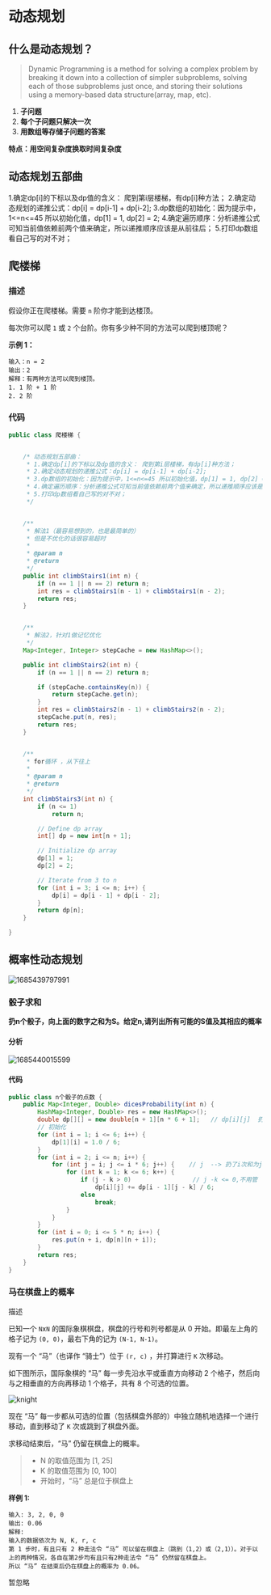 # 动态规划



## 什么是动态规划？

> Dynamic Programming is a method for solving a complex problem by breaking it down into a collection of simpler subproblems, solving each of those subproblems just once, and storing their solutions using a memory-based data structure(array, map, etc).

1. **⼦问题**
2.  **每个⼦问题只解决⼀次**
3. **⽤数组等存储⼦问题的答案**

**特点：⽤空间复杂度换取时间复杂度**





## 动态规划五部曲

 1.确定dp[i]的下标以及dp值的含义： 爬到第i层楼梯，有dp[i]种方法；
 2.确定动态规划的递推公式：dp[i] = dp[i-1] + dp[i-2];
 3.dp数组的初始化：因为提示中，1<=n<=45 所以初始化值，dp[1] = 1, dp[2] = 2;
 4.确定遍历顺序：分析递推公式可知当前值依赖前两个值来确定，所以递推顺序应该是从前往后；
 5.打印dp数组看自己写的对不对；





## 爬楼梯

### 描述

假设你正在爬楼梯。需要 `n` 阶你才能到达楼顶。

每次你可以爬 `1` 或 `2` 个台阶。你有多少种不同的方法可以爬到楼顶呢？

**示例 1：**

```
输入：n = 2
输出：2
解释：有两种方法可以爬到楼顶。
1. 1 阶 + 1 阶
2. 2 阶
```



### 代码

```java
public class 爬楼梯 {


    /* 动态规划五部曲：
     * 1.确定dp[i]的下标以及dp值的含义： 爬到第i层楼梯，有dp[i]种方法；
     * 2.确定动态规划的递推公式：dp[i] = dp[i-1] + dp[i-2];
     * 3.dp数组的初始化：因为提示中，1<=n<=45 所以初始化值，dp[1] = 1, dp[2] = 2;
     * 4.确定遍历顺序：分析递推公式可知当前值依赖前两个值来确定，所以递推顺序应该是从前往后；
     * 5.打印dp数组看自己写的对不对；
     */


    /**
     * 解法1（最容易想到的，也是最简单的）
     * 但是不优化的话很容易超时
     *
     * @param n
     * @return
     */
    public int climbStairs1(int n) {
        if (n == 1 || n == 2) return n;
        int res = climbStairs1(n - 1) + climbStairs1(n - 2);
        return res;
    }


    /**
     * 解法2，针对1做记忆优化
     */
    Map<Integer, Integer> stepCache = new HashMap<>();

    public int climbStairs2(int n) {
        if (n == 1 || n == 2) return n;

        if (stepCache.containsKey(n)) {
            return stepCache.get(n);
        }
        int res = climbStairs2(n - 1) + climbStairs2(n - 2);
        stepCache.put(n, res);
        return res;
    }


    /**
     * for循环 ，从下往上
     *
     * @param n
     * @return
     */
    int climbStairs3(int n) {
        if (n <= 1)
            return n;

        // Define dp array
        int[] dp = new int[n + 1];

        // Initialize dp array
        dp[1] = 1;
        dp[2] = 2;

        // Iterate from 3 to n
        for (int i = 3; i <= n; i++) {
            dp[i] = dp[i - 1] + dp[i - 2];
        }
        return dp[n];
    }

}
```





## 概率性动态规划

![1685439797991](动态规划.assets/1685439797991.png)



### 骰子求和

**扔n个骰子，向上面的数字之和为S。给定n,请列出所有可能的S值及其相应的概率**

#### 分析

![1685440015599](动态规划.assets/1685440015599.png)

#### 代码

```java
public class n个骰子的点数 {
    public Map<Integer, Double> dicesProbability(int n) {
        HashMap<Integer, Double> res = new HashMap<>();
        double dp[][] = new double[n + 1][n * 6 + 1];   // dp[i][j]  扔了i次和为j的概率
        // 初始化
        for (int i = 1; i <= 6; i++) {
            dp[1][i] = 1.0 / 6;
        }
        for (int i = 2; i <= n; i++) {
            for (int j = i; j <= i * 6; j++) {    // j  --> 扔了i次和为j
                for (int k = 1; k <= 6; k++) {
                    if (j - k > 0)                 // j -k <= 0,不用管
                        dp[i][j] += dp[i - 1][j - k] / 6;
                    else
                        break;
                }
            }
        }
        for (int i = 0; i <= 5 * n; i++) {
            res.put(n + i, dp[n][n + i]);
        }
        return res;
    }
}
```







### 马在棋盘上的概率



描述

已知一个 `N`x`N` 的国际象棋棋盘，棋盘的行号和列号都是从 0 开始。即最左上角的格子记为 `(0, 0)`，最右下角的记为 `(N-1, N-1)`。

现有一个 “马”（也译作 “骑士”）位于 `(r, c)` ，并打算进行 `K` 次移动。

如下图所示，国际象棋的 “马” 每一步先沿水平或垂直方向移动 2 个格子，然后向与之相垂直的方向再移动 1 个格子，共有 8 个可选的位置。

![knight](动态规划.assets/knight.png)

现在 “马” 每一步都从可选的位置（包括棋盘外部的）中独立随机地选择一个进行移动，直到移动了 `K` 次或跳到了棋盘外面。

求移动结束后，“马” 仍留在棋盘上的概率。

>- N 的取值范围为 [1, 25]
>- K 的取值范围为 [0, 100]
>- 开始时，“马” 总是位于棋盘上



**样例 1:**

```
输入: 3, 2, 0, 0
输出: 0.06
解释: 
输入的数据依次为 N, K, r, c
第 1 步时，有且只有 2 种走法令 “马” 可以留在棋盘上（跳到（1,2）或（2,1））。对于以上的两种情况，各自在第2步均有且只有2种走法令 “马” 仍然留在棋盘上。
所以 “马” 在结束后仍在棋盘上的概率为 0.06。
```





暂忽略